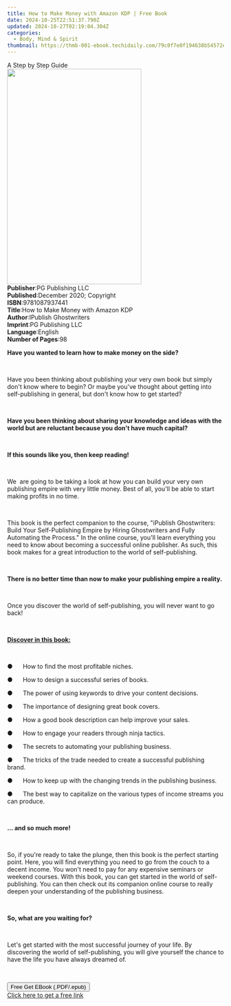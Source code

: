 ```yaml
---
title: How to Make Money with Amazon KDP | Free Book
date: 2024-10-25T22:51:37.790Z
updated: 2024-10-27T02:19:04.304Z
categories:
  - Body, Mind & Spirit
thumbnail: https://thmb-001-ebook.techidaily.com/79c0f7e0f194638b54572e7b0b19b3cd7b9a97962fb988bc25f44cde54e10298.jpg
---
```

<main id="book-container">
  <div class="flex flex-col">
    <div class="book-brief flex-1 py-6 px-4 sm:p-6 md:py-10 md:px-8">
      <!-- brief-->
      <div class="book-brief-main">A Step by Step Guide</div>
    </div>
    <div
      class="book-meta-info flex-1 grid gap-4 col-start-1 col-end-3 row-start-1 sm:mb-6 sm:grid-cols-4 lg:gap-6 lg:col-start-2 lg:row-end-6 lg:row-span-6 lg:mb-0"
    >
      <div
        class="book-meta-info-left place-content-center mt-4 p-4 text-sm leading-6 col-start-2 col-span-2 dark:text-slate-400"
      >
        <img
          class="w-full h-500 object-cover rounded-lg sm:h-255 sm:col-span-2 lg:col-span-full"
          src="https://img-001-ebook.techidaily.com/cce2842d871471c731182925c8b16374279d44c6bea71f0686d9ab2736d4f80c.jpg"
          alt=""
          width="312"
          height="500"
        />
      </div>
      <div
        class="book-meta-info-right mt-2 col-start-1 row-start-2 col-span-3 self-center"
      >
        <!-- meta data  -->
        <div class="flex flex-col px-4 md:px-8">
          <div class="flex-1">
            <strong>Publisher</strong>:<span class="px-2"
              >PG Publishing LLC</span
            >
          </div>
          <div class="flex-1">
            <strong>Published</strong>:<span class="px-2"
              >December 2020; Copyright</span
            >
          </div>
          <div class="flex-1">
            <strong>ISBN</strong>:<span class="px-2">9781087937441</span>
          </div>
          <div class="flex-1">
            <strong>Title</strong>:<span class="px-2"
              >How to Make Money with Amazon KDP</span
            >
          </div>
          <div class="flex-1">
            <strong>Author</strong>:<span class="px-2"
              >IPublish Ghostwriters</span
            >
          </div>
          <div class="flex-1">
            <strong>Imprint</strong>:<span class="px-2">PG Publishing LLC</span>
          </div>
          <div class="flex-1">
            <strong>Language</strong>:<span class="px-2">English</span>
          </div>
          <div class="flex-1">
            <strong>Number of Pages</strong>:<span class="px-2">98</span>
          </div>
        </div>
      </div>
    </div>
    <div class="book-description flex-1 py-6 px-4 sm:p-6 md:py-10 md:px-8">
      <div class="book-description-main">
        <div accordion-content="" id="description">
          <p>
            <strong
              >Have you wanted to learn how to make money on the side?</strong
            >
          </p>
          <p>&nbsp;</p>
          <p>
            Have you been thinking about publishing your very own book but
            simply don't know where to begin? Or maybe you've thought about
            getting into self-publishing in general, but don't know how to get
            started?
          </p>
          <p>&nbsp;</p>
          <p>
            <strong
              >Have you been thinking about sharing your knowledge and ideas
              with the world but are reluctant because you don't have much
              capital?</strong
            >
          </p>
          <p>&nbsp;</p>
          <p><strong>If this sounds like you, then keep reading!</strong></p>
          <p>&nbsp;</p>
          <p>
            We &nbsp;are going to be taking a look at how you can build your
            very own publishing empire with very little money. Best of all,
            you'll be able to start making profits in no time.
          </p>
          <p>&nbsp;</p>
          <p>
            This book is the perfect companion to the course, "iPublish
            Ghostwriters: Build Your Self-Publishing Empire by Hiring
            Ghostwriters and Fully Automating the Process." In the online
            course, you'll learn everything you need to know about becoming a
            successful online publisher. As such, this book makes for a great
            introduction to the world of self-publishing.
          </p>
          <p>&nbsp;</p>
          <p>
            <strong
              >There is no better time than now to make your publishing empire a
              reality.
            </strong>
          </p>
          <p>&nbsp;</p>
          <p>
            Once you discover the world of self-publishing, you will never want
            to go back!
          </p>
          <p>&nbsp;</p>
          <p>
            <strong><u>Discover in this book:</u></strong>
          </p>
          <p>&nbsp;</p>
          <p>
            ●&nbsp;&nbsp;&nbsp;&nbsp;&nbsp;&nbsp;How to find the most profitable
            niches.
          </p>
          <p>
            ●&nbsp;&nbsp;&nbsp;&nbsp;&nbsp;&nbsp;How to design a successful
            series of books.
          </p>
          <p>
            ●&nbsp;&nbsp;&nbsp;&nbsp;&nbsp;&nbsp;The power of using keywords to
            drive your content decisions.
          </p>
          <p>
            ●&nbsp;&nbsp;&nbsp;&nbsp;&nbsp;&nbsp;The importance of designing
            great book covers.
          </p>
          <p>
            ●&nbsp;&nbsp;&nbsp;&nbsp;&nbsp;&nbsp;How a good book description can
            help improve your sales.
          </p>
          <p>
            ●&nbsp;&nbsp;&nbsp;&nbsp;&nbsp;&nbsp;How to engage your readers
            through ninja tactics.
          </p>
          <p>
            ●&nbsp;&nbsp;&nbsp;&nbsp;&nbsp;&nbsp;The secrets to automating your
            publishing business.
          </p>
          <p>
            ●&nbsp;&nbsp;&nbsp;&nbsp;&nbsp;&nbsp;The tricks of the trade needed
            to create a successful publishing brand.
          </p>
          <p>
            ●&nbsp;&nbsp;&nbsp;&nbsp;&nbsp;&nbsp;How to keep up with the
            changing trends in the publishing business.
          </p>
          <p>
            ●&nbsp;&nbsp;&nbsp;&nbsp;&nbsp;&nbsp;The best way to capitalize on
            the various types of income streams you can produce.
          </p>
          <p>&nbsp;</p>
          <p><strong>... and so much more!</strong></p>
          <p>&nbsp;</p>
          <p>
            So, if you're ready to take the plunge, then this book is the
            perfect starting point. Here, you will find everything you need to
            go from the couch to a decent income. You won't need to pay for any
            expensive seminars or weekend courses. With this book, you can get
            started in the world of self-publishing. You can then check out its
            companion online course to really deepen your understanding of the
            publishing business.
          </p>
          <p>&nbsp;</p>
          <p><strong>So, what are you waiting for? </strong></p>
          <p>&nbsp;</p>
          <p>
            Let's get started with the most successful journey of your life. By
            discovering the world of self-publishing, you will give yourself the
            chance to have the life you have always dreamed of.
          </p>
          <p>&nbsp;</p>
        </div>
        <div class="accordion-fader"></div>
      </div>
    </div>
    <div class="book-excerpts flex-1 py-6 px-4 sm:p-6 md:py-10 md:px-8"></div>
    <div
      class="book-about-author flex-1 py-6 px-4 sm:p-6 md:py-10 md:px-8"
    ></div>
    <div class="book-free-get flex-1 py-6 px-4 sm:p-6 md:py-10 md:px-8">
      <button
        id="btn-free-get"
        class="bg-blue-500 hover:bg-blue-700 text-white font-bold py-2 px-4 rounded"
      >
        Free Get EBook (.PDF/.epub)
      </button>
      <div id="countdown-display" class="px-2 text-lg mt-2"></div>
      <a
        id="free-link"
        class="hidden bg-blue-500 hover:bg-blue-700 text-white font-bold py-2 px-4 rounded"
        href="https://www.ebooks.com/en-us/book/210189646/how-to-make-money-with-amazon-kdp/ipublish-ghostwriters/"
        target="_blank"
        >Click here to get a free link</a
      >
    </div>
    <script>
      let countdownTime = 0;
      let countdownInterval = null;
      document
        .getElementById('btn-free-get')
        .addEventListener('click', startCountdown);
      function startCountdown() {
        countdownTime = new Date().getTime() + 60000 * 3;
        countdownInterval = setInterval(updateCountdown, 1000);
        document.getElementById('btn-free-get').disabled = true;
        document
          .getElementById('btn-free-get')
          .classList.add('bg-gray-500', 'cursor-not-allowed');
      }
      function updateCountdown() {
        let currentTime = new Date().getTime();
        let timeLeft = countdownTime - currentTime;
        let secondsLeft = Math.floor(timeLeft / 1000);
        document.getElementById('countdown-display').innerHTML =
          `Remaining time: ${secondsLeft} seconds.`;
        if (secondsLeft <= 0) {
          clearInterval(countdownInterval);
          document.getElementById('btn-free-get').classList.add('hidden');
          document.getElementById('free-link').classList.remove('hidden');
          document.getElementById('countdown-display').innerHTML = '';
        }
      }
    </script>
  </div>
</main>

<ins class="adsbygoogle"
      style="display:block"
      data-ad-client="ca-pub-7571918770474297"
      data-ad-slot="8358498916"
      data-ad-format="auto"
      data-full-width-responsive="true"></ins>
    